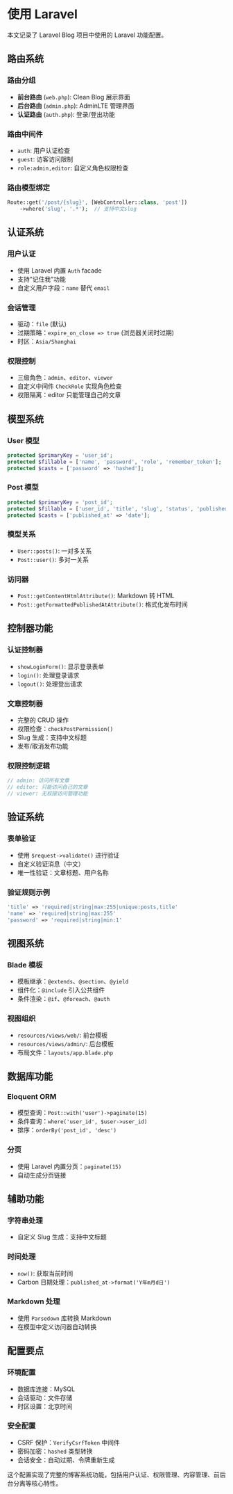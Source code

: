 # 使用 Laravel

本文记录了 Laravel Blog 项目中使用的 Laravel 功能配置。

## 路由系统

### 路由分组
- **前台路由** (`web.php`): Clean Blog 展示界面
- **后台路由** (`admin.php`): AdminLTE 管理界面  
- **认证路由** (`auth.php`): 登录/登出功能

### 路由中间件
- `auth`: 用户认证检查
- `guest`: 访客访问限制
- `role:admin,editor`: 自定义角色权限检查

### 路由模型绑定
```php
Route::get('/post/{slug}', [WebController::class, 'post'])
    ->where('slug', '.*');  // 支持中文slug
```

## 认证系统

### 用户认证
- 使用 Laravel 内置 `Auth` facade
- 支持"记住我"功能
- 自定义用户字段：`name` 替代 `email`

### 会话管理
- 驱动：`file` (默认)
- 过期策略：`expire_on_close => true` (浏览器关闭时过期)
- 时区：`Asia/Shanghai`

### 权限控制
- 三级角色：`admin`、`editor`、`viewer`
- 自定义中间件 `CheckRole` 实现角色检查
- 权限隔离：editor 只能管理自己的文章

## 模型系统

### User 模型
```php
protected $primaryKey = 'user_id';
protected $fillable = ['name', 'password', 'role', 'remember_token'];
protected $casts = ['password' => 'hashed'];
```

### Post 模型
```php
protected $primaryKey = 'post_id';
protected $fillable = ['user_id', 'title', 'slug', 'status', 'published_at', 'subtitle', 'content_markdown'];
protected $casts = ['published_at' => 'date'];
```

### 模型关系
- `User::posts()`: 一对多关系
- `Post::user()`: 多对一关系

### 访问器
- `Post::getContentHtmlAttribute()`: Markdown 转 HTML
- `Post::getFormattedPublishedAtAttribute()`: 格式化发布时间

## 控制器功能

### 认证控制器
- `showLoginForm()`: 显示登录表单
- `login()`: 处理登录请求
- `logout()`: 处理登出请求

### 文章控制器
- 完整的 CRUD 操作
- 权限检查：`checkPostPermission()`
- Slug 生成：支持中文标题
- 发布/取消发布功能

### 权限控制逻辑
```php
// admin: 访问所有文章
// editor: 只能访问自己的文章
// viewer: 无权限访问管理功能
```

## 验证系统

### 表单验证
- 使用 `$request->validate()` 进行验证
- 自定义验证消息（中文）
- 唯一性验证：文章标题、用户名称

### 验证规则示例
```php
'title' => 'required|string|max:255|unique:posts,title'
'name' => 'required|string|max:255'
'password' => 'required|string|min:1'
```

## 视图系统

### Blade 模板
- 模板继承：`@extends`、`@section`、`@yield`
- 组件化：`@include` 引入公共组件
- 条件渲染：`@if`、`@foreach`、`@auth`

### 视图组织
- `resources/views/web/`: 前台模板
- `resources/views/admin/`: 后台模板
- 布局文件：`layouts/app.blade.php`

## 数据库功能

### Eloquent ORM
- 模型查询：`Post::with('user')->paginate(15)`
- 条件查询：`where('user_id', $user->user_id)`
- 排序：`orderBy('post_id', 'desc')`

### 分页
- 使用 Laravel 内置分页：`paginate(15)`
- 自动生成分页链接

## 辅助功能

### 字符串处理
- 自定义 Slug 生成：支持中文标题

### 时间处理
- `now()`: 获取当前时间
- Carbon 日期处理：`published_at->format('Y年m月d日')`

### Markdown 处理
- 使用 `Parsedown` 库转换 Markdown
- 在模型中定义访问器自动转换

## 配置要点

### 环境配置
- 数据库连接：MySQL
- 会话驱动：文件存储
- 时区设置：北京时间

### 安全配置
- CSRF 保护：`VerifyCsrfToken` 中间件
- 密码加密：`hashed` 类型转换
- 会话安全：自动过期、令牌重新生成

这个配置实现了完整的博客系统功能，包括用户认证、权限管理、内容管理、前后台分离等核心特性。
